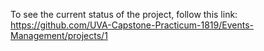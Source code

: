 To see the current status of the project, follow this link: https://github.com/UVA-Capstone-Practicum-1819/Events-Management/projects/1
